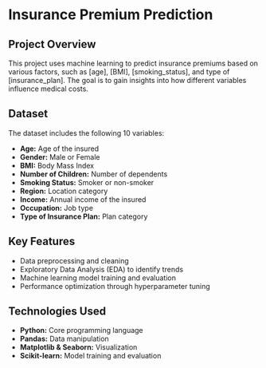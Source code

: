 # **Insurance Premium Prediction**

## **Project Overview**  

This project uses machine learning to predict insurance premiums based on various factors, such as [age], [BMI], [smoking_status], and type of [insurance_plan]. The goal is to gain insights into how different variables influence medical costs.

## **Dataset**  

The dataset includes the following 10 variables:  

- **Age:** Age of the insured  
- **Gender:** Male or Female  
- **BMI:** Body Mass Index  
- **Number of Children:** Number of dependents  
- **Smoking Status:** Smoker or non-smoker  
- **Region:** Location category  
- **Income:** Annual income of the insured
- **Occupation:** Job type  
- **Type of Insurance Plan:** Plan category  

## **Key Features**  

- Data preprocessing and cleaning  
- Exploratory Data Analysis (EDA) to identify trends  
- Machine learning model training and evaluation  
- Performance optimization through hyperparameter tuning  

## **Technologies Used**  

- **Python:** Core programming language  
- **Pandas:** Data manipulation  
- **Matplotlib & Seaborn:** Visualization  
- **Scikit-learn:** Model training and evaluation  
